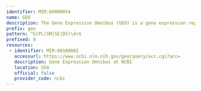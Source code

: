 ```yaml
---
identifier: MIR:00000054
name: GEO
description: The Gene Expression Omnibus (GEO) is a gene expression repository providing a curated, online resource for gene expression data browsing, query and retrieval.
prefix: geo
pattern: ^G(PL|SM|SE|DS)\d+$
prefixed: 0
resources:
 - identifier: MIR:00100082
   accessurl: https://www.ncbi.nlm.nih.gov/geo/query/acc.cgi?acc=
   description: Gene Expression Omnibus at NCBI
   location: USA
   official: false
   provider_code: ncbi
---
```

